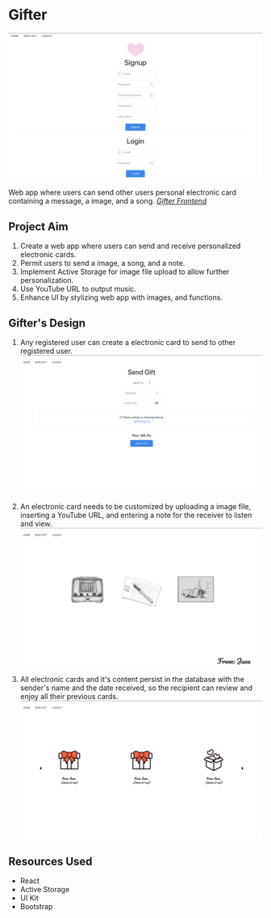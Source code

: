 # Gifter
![](.images/landing_page.png)

Web app where users can send other users personal electronic card containing a message, a image, and a song. [*Gifter Frontend*](https://github.com/kangyongn/gifter_frontend)

## Project Aim
1. Create a web app where users can send and receive personalized electronic cards.
2. Permit users to send a image, a song, and a note.
3. Implement Active Storage for image file upload to allow further personalization.
4. Use YouTube URL to output music.
5. Enhance UI by stylizing web app with images, and functions.

## Gifter's Design
1. Any registered user can create a electronic card to send to other registered user.
![](.images/send_page.png)

2. An electronic card needs to be customized by uploading a image file, inserting a YouTube URL, and entering a note for the receiver to listen and view.
![](.images/gift_page.png)

3. All electronic cards and it's content persist in the database with the sender's name and the date received, so the recipient can review and enjoy all their previous cards.
![](.images/user_landing_page.png)

## Resources Used
* React
* Active Storage
* UI Kit
* Bootstrap
